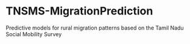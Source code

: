 # TNSMS-MigrationPrediction
Predictive models for rural migration patterns based on the Tamil Nadu Social Mobility Survey 
